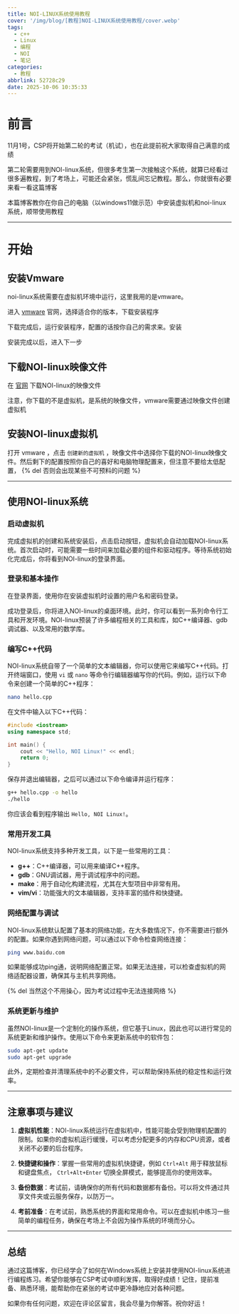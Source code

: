 ```yaml
---
title: NOI-LINUX系统使用教程
cover: '/img/blog/[教程]NOI-LINUX系统使用教程/cover.webp'
tags:
  - c++
  - Linux
  - 编程
  - NOI
  - 笔记
categories:
  - 教程
abbrlink: 52728c29
date: 2025-10-06 10:35:33
---
```


# 前言

11月1号，CSP将开始第二轮的考试（机试），也在此提前祝大家取得自己满意的成绩

第二轮需要用到NOI-linux系统，但很多考生第一次接触这个系统，就算已经看过很多遍教程，到了考场上，可能还会紧张，慌乱间忘记教程。那么，你就很有必要来看一看这篇博客

本篇博客教你在你自己的电脑（以windows11做示范）中安装虚拟机和noi-linux系统，顺带使用教程

---

# 开始

## 安装Vmware

noi-linux系统需要在虚拟机环境中运行，这里我用的是vmware。

进入 [vmware](https://vmware.vmecum.com/#goods) 官网，选择适合你的版本，下载安装程序

下载完成后，运行安装程序，配置的话按你自己的需求来。安装

安装完成以后，进入下一步

## 下载NOI-linux映像文件

在 [官网](https://www.noi.cn/gynoi/jsgz/2021-07-16/732450.shtml) 下载NOI-linux的映像文件

注意，你下载的不是虚拟机，是系统的映像文件，vmware需要通过映像文件创建虚拟机

## 安装NOI-linux虚拟机

打开 vmware ，点击 ``创建新的虚拟机`` ，映像文件中选择你下载的NOI-linux映像文件。然后剩下的配置按照你自己的喜好和电脑物理配置来，但注意不要给太低配置， {% del 否则会出现某些不可预料的问题 %}

---

## 使用NOI-linux系统

### 启动虚拟机

完成虚拟机的创建和系统安装后，点击启动按钮，虚拟机会自动加载NOI-linux系统。首次启动时，可能需要一些时间来加载必要的组件和驱动程序。等待系统初始化完成后，你将看到NOI-linux的登录界面。

### 登录和基本操作

在登录界面，使用你在安装虚拟机时设置的用户名和密码登录。

成功登录后，你将进入NOI-linux的桌面环境。此时，你可以看到一系列命令行工具和开发环境。NOI-linux预装了许多编程相关的工具和库，如C++编译器、gdb调试器、以及常用的数学库。

### 编写C++代码

NOI-linux系统自带了一个简单的文本编辑器，你可以使用它来编写C++代码。打开终端窗口，使用 `vi` 或 `nano` 等命令行编辑器编写你的代码。例如，运行以下命令来创建一个简单的C++程序：

```bash
nano hello.cpp
```

在文件中输入以下C++代码：

```cpp
#include <iostream>
using namespace std;

int main() {
    cout << "Hello, NOI Linux!" << endl;
    return 0;
}
```

保存并退出编辑器，之后可以通过以下命令编译并运行程序：

```bash
g++ hello.cpp -o hello
./hello
```

你应该会看到程序输出 `Hello, NOI Linux!`。

### 常用开发工具

NOI-linux系统支持多种开发工具，以下是一些常用的工具：

* **g++**：C++编译器，可以用来编译C++程序。
* **gdb**：GNU调试器，用于调试程序中的问题。
* **make**：用于自动化构建流程，尤其在大型项目中非常有用。
* **vim/vi**：功能强大的文本编辑器，支持丰富的插件和快捷键。

### 网络配置与调试

NOI-linux系统默认配置了基本的网络功能，在大多数情况下，你不需要进行额外的配置。如果你遇到网络问题，可以通过以下命令检查网络连接：

```bash
ping www.baidu.com
```

如果能够成功ping通，说明网络配置正常。如果无法连接，可以检查虚拟机的网络适配器设置，确保其与主机共享网络。

{% del 当然这个不用操心，因为考试过程中无法连接网络 %}

### 系统更新与维护

虽然NOI-linux是一个定制化的操作系统，但它基于Linux，因此也可以进行常见的系统更新和维护操作。使用以下命令来更新系统中的软件包：

```bash
sudo apt-get update
sudo apt-get upgrade
```

此外，定期检查并清理系统中的不必要文件，可以帮助保持系统的稳定性和运行效率。

---

## 注意事项与建议

1. **虚拟机性能**：NOI-linux系统运行在虚拟机中，性能可能会受到物理机配置的限制。如果你的虚拟机运行缓慢，可以考虑分配更多的内存和CPU资源，或者关闭不必要的后台程序。

2. **快捷键和操作**：掌握一些常用的虚拟机快捷键，例如 `Ctrl+Alt` 用于释放鼠标和键盘焦点， `Ctrl+Alt+Enter` 切换全屏模式，能够提高你的使用效率。

3. **备份数据**：考试前，请确保你的所有代码和数据都有备份。可以将文件通过共享文件夹或云服务保存，以防万一。

4. **考前准备**：在考试前，熟悉系统的界面和常用命令。可以在虚拟机中练习一些简单的编程任务，确保在考场上不会因为操作系统的环境而分心。

---

## 总结

通过这篇博客，你已经学会了如何在Windows系统上安装并使用NOI-linux系统进行编程练习。希望你能够在CSP考试中顺利发挥，取得好成绩！记住，提前准备、熟悉环境，能帮助你在紧张的考试中更冷静地应对各种问题。

如果你有任何问题，欢迎在评论区留言，我会尽量为你解答。祝你好运！
